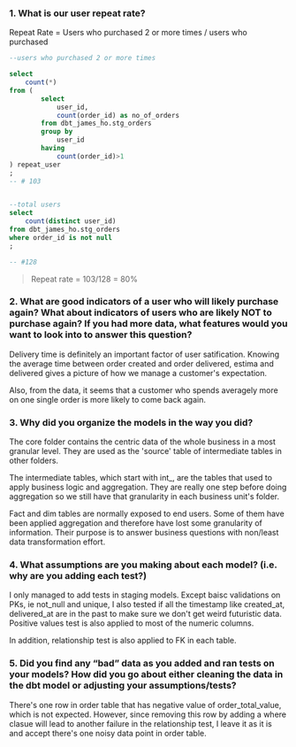 <h3>1. What is our user repeat rate?</h3>
Repeat Rate = Users who purchased 2 or more times / users who purchased </p>

```sql
--users who purchased 2 or more times

select 
    count(*) 
from (
        select 
            user_id,
            count(order_id) as no_of_orders 
        from dbt_james_ho.stg_orders 
        group by 
            user_id 
        having 
            count(order_id)>1
) repeat_user
;
-- # 103


--total users
select
    count(distinct user_id)
from dbt_james_ho.stg_orders
where order_id is not null
;

-- #128
```

>Repeat rate = 103/128 = 80%


<h3>2. What are good indicators of a user who will likely purchase again? What about indicators of users who are likely NOT to purchase again? If you had more data, what features would you want to look into to answer this question?</h3>

Delivery time is definitely an important factor of user satification. Knowing the average time between order created and order delivered, estima and delivered gives a picture of how we manage a customer's expectation.</p>
Also, from the data, it seems that a customer who spends averagely more on one single order is more likely to come back again.

<h3>3. Why did you organize the models in the way you did?</h3>
The core folder contains the centric data of the whole business in a most granular level. They are used as the 'source' table of intermediate tables in other folders.</p>
The intermediate tables, which start with int_, are the tables that used to apply business logic and aggregation. They are really one step before doing aggregation so we still have that granularity in each business unit's folder.</p>
Fact and dim tables are normally exposed to end users. Some of them have been applied aggregation and therefore have lost some granularity of information. Their purpose is to answer business questions with non/least data transformation effort.</p>

<h3>4. What assumptions are you making about each model? (i.e. why are you adding each test?)</h3>
I only managed to add tests in staging models. Except baisc validations on PKs, ie not_null and unique, I also tested if all the timestamp like created_at, delivered_at are in the past to make sure we don't get weird futuristic data. Positive values test is also applied to most of the numeric columns.</p> 
In addition, relationship test is also applied to FK in each table.</p>

<h3>5. Did you find any “bad” data as you added and ran tests on your models? How did you go about either cleaning the data in the dbt model or adjusting your assumptions/tests?</h3>
<p>
There's one row in order table that has negative value of order_total_value, which is not expected. However, since removing this row by adding a where clasue will lead to another failure in the relationship test, I leave it as it is and accept there's one noisy data point in order table.
